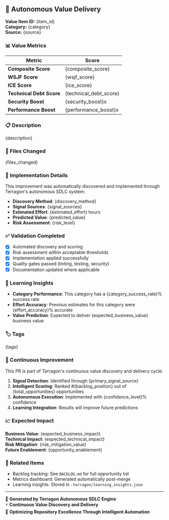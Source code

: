 ## 🎯 Autonomous Value Delivery

**Value Item ID:** {item_id}  
**Category:** {category}  
**Source:** {source}

### 📊 Value Metrics

| Metric | Score |
|--------|-------|
| **Composite Score** | {composite_score} |
| **WSJF Score** | {wsjf_score} |
| **ICE Score** | {ice_score} |
| **Technical Debt Score** | {technical_debt_score} |
| **Security Boost** | {security_boost}x |
| **Performance Boost** | {performance_boost}x |

### 📋 Description

{description}

### 📁 Files Changed

{files_changed}

### 🔧 Implementation Details

This improvement was automatically discovered and implemented through Terragon's autonomous SDLC system:

- **Discovery Method**: {discovery_method}
- **Signal Sources**: {signal_sources}
- **Estimated Effort**: {estimated_effort} hours
- **Predicted Value**: {predicted_value}
- **Risk Assessment**: {risk_level}

### ✅ Validation Completed

- [x] Automated discovery and scoring
- [x] Risk assessment within acceptable thresholds
- [x] Implementation applied successfully
- [x] Quality gates passed (linting, testing, security)
- [x] Documentation updated where applicable

### 🧠 Learning Insights

- **Category Performance**: This category has a {category_success_rate}% success rate
- **Effort Accuracy**: Previous estimates for this category were {effort_accuracy}% accurate
- **Value Prediction**: Expected to deliver {expected_business_value} business value

### 🏷️ Tags

{tags}

### 🔄 Continuous Improvement

This PR is part of Terragon's continuous value discovery and delivery cycle:

1. **Signal Detection**: Identified through {primary_signal_source}
2. **Intelligent Scoring**: Ranked #{backlog_position} out of {total_opportunities} opportunities
3. **Autonomous Execution**: Implemented with {confidence_level}% confidence
4. **Learning Integration**: Results will improve future predictions

### 📈 Expected Impact

**Business Value**: {expected_business_impact}  
**Technical Impact**: {expected_technical_impact}  
**Risk Mitigation**: {risk_mitigation_value}  
**Future Enablement**: {opportunity_enablement}

### 🔗 Related Items

- Backlog tracking: See `BACKLOG.md` for full opportunity list
- Metrics dashboard: Generated automatically post-merge
- Learning insights: Stored in `.terragon/learning_insights.json`

---

🤖 **Generated by Terragon Autonomous SDLC Engine**  
⚡ **Continuous Value Discovery and Delivery**  
🎯 **Optimizing Repository Excellence Through Intelligent Automation**
